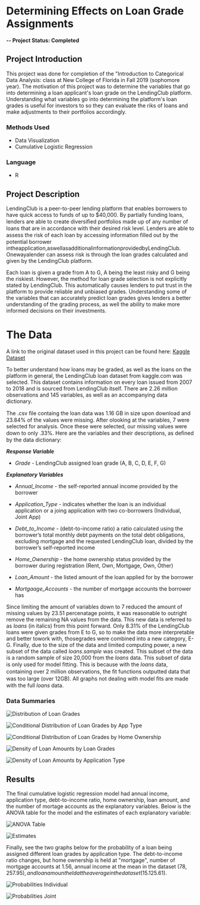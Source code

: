 # Determining Effects on Loan Grade Assignments

**-- Project Status: Completed**

## Project Introduction
This project was done for completion of the "Introduction to Categorical Data Analysis: class at New College of Florida in Fall 2019 (sophomore year). The motivation of this project was to determine the variables that go into determining a loan applicant's loan grade on the LendingClub platform. Understanding what variables go into determining the platform's loan grades is useful for investors to so they can evaluate the riks of loans and make adjustments to their portfolios accordingly.

### Methods Used

- Data Visualization
- Cumulative Logistic Regression

### Language

- R

## Project Description

LendingClub is a peer-to-peer lending platform that enables borrowers to have quick access to funds of up to $40,000. By partially funding loans, lenders are able to create diversiﬁed portfolios made up of any number of loans that are in accordance with their desired risk level. Lenders are able to assess the risk of each loan by accessing information ﬁlled out by the potential borrower intheapplication,aswellasadditionalinformationprovidedbyLendingClub. Onewayalender can assess risk is through the loan grades calculated and given by the LendingClub platform. 

Each loan is given a grade from A to G, A being the least risky and G being the riskiest. However, the method for loan grade selection is not explicitly stated by LendingClub. This automatically causes lenders to put trust in the platform to provide reliable and unbiased grades. Understanding some of the variables that can accurately predict loan grades gives lenders a better understanding of the grading process, as well the ability to make more informed decisions on their investments.

# The Data

A link to the original dataset used in this project can be found here: [Kaggle Dataset](https://www.kaggle.com/wendykan/lending-club-loan-data)

To better understand how loans may be graded, as well as the loans on the platform in general, the LendingClub loan dataset from kaggle.com was selected. This dataset contains information on every loan issued from 2007 to 2018 and is sourced from LendingClub itself. There are 2.26 million observations and 145 variables, as well as an accompanying data dictionary. 

The .csv ﬁle containg the loan data was 1.16 GB in size upon download and 23.84% of the values were missing. After olooking at the variables, 7 were selected for analysis. Once these were selected, our missing values were down to only .33%. Here are the variables and their descriptions, as deﬁned by the data dictionary:

***Response Variable***

- *Grade* - LendingClub assigned loan grade (A, B, C, D, E, F, G)

***Explanatory Variables***

- *Annual_Income* - the self-reported annual income provided by the borrower

- *Application_Type* - indicates whether the loan is an individual application or a joing application with two co-borrowers (Individual, Joint App)

- *Debt_to_Income* - (debt-to-income ratio) a ratio calculated using the borrower’s total monthly debt payments on the total debt obligations, excluding mortgage and the requested LendingClub loan, divided by the borrower’s self-reported income

- *Home_Ownership* - the home ownership status provided by the borrower during registration (Rent, Own, Mortgage, Own, Other)

- *Loan_Amount* - the listed amount of the loan applied for by the borrower

- *Mortgaage_Accounts* - the number of mortgage accounts the borrower has

Since limiting the amount of variables down to 7 reduced the amount of missing values by 23.51 percenatage points, it was reasonable to outright remove the remaining NA values from the data. This new data is referred to as *loans* (in italics) from this point forward. Only 8.31% of the LendingClub loans were given grades from E to G, so to make the data more interpretable and better towork with, thosegrades were combined into a new category, E-G. Finally, due to the size of the data and limited computing power, a new subset of the data called *loans.sample* was created. This subset of the data is a random sample of size 20,000 from the *loans* data. This subset of data is only used for model ﬁtting. This is because with the *loans* data, containing over 2 million observations, the ﬁt functions outputted data that was too large (over 12GB). All graphs not dealing with model ﬁts are made with the full *loans* data.

### Data Summaries

![Distribution of Loan Grades](https://github.com/Joshuaingram/Determining-Effects-on-Loan-Grade-Assignments/blob/master/images/dist_grades.PNG?raw=true)

![Conditional Distribution of Loan Grades by App Type](https://github.com/Joshuaingram/Determining-Effects-on-Loan-Grade-Assignments/blob/master/images/cond_type.PNG?raw=true)

![Conditional Distribution of Loan Grades by Home Ownership](https://github.com/Joshuaingram/Determining-Effects-on-Loan-Grade-Assignments/blob/master/images/cond_home.PNG?raw=true)

![Density of Loan Amounts by Loan Grades](https://github.com/Joshuaingram/Determining-Effects-on-Loan-Grade-Assignments/blob/master/images/dens_grade.PNG?raw=true)

![Density of Loan Amounts by Application Type](https://github.com/Joshuaingram/Determining-Effects-on-Loan-Grade-Assignments/blob/master/images/dens_type.PNG?raw=true)

## Results

The final cumulative logistic regression model had annual income, application type, debt-to-income ratio, home ownership, loan amount, and the number of mortage accounts as the explanatory variables. Below is the ANOVA table for the model and the estimates of each explanatory variable:

![ANOVA Table](https://github.com/Joshuaingram/Determining-Effects-on-Loan-Grade-Assignments/blob/master/images/anova.PNG?raw=true)

![Estimates](https://github.com/Joshuaingram/Determining-Effects-on-Loan-Grade-Assignments/blob/master/images/estimates.PNG?raw=true)

Finally, see the two graphs below for the probability of a loan being assigned different loan grades by application type. The debt-to-income ratio changes, but home ownership is held at "mortgage", number of mortgage accounts at 1.56, annual income at the mean in the dataset ($78,257.95), and loan amount held at the average in the dataset ($15.125.61).

![Probabilities Individual](https://github.com/Joshuaingram/Determining-Effects-on-Loan-Grade-Assignments/blob/master/images/probs_ind.PNG?raw=true)

![Probabilities Joint](https://github.com/Joshuaingram/Determining-Effects-on-Loan-Grade-Assignments/blob/master/images/probs_joint.PNG?raw=true)